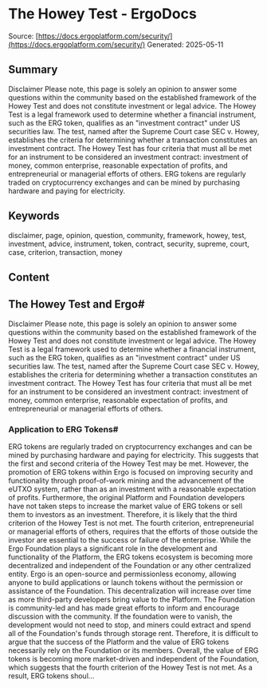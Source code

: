 # The Howey Test - ErgoDocs
Source: [https://docs.ergoplatform.com/security/](https://docs.ergoplatform.com/security/)
Generated: 2025-05-11

## Summary
Disclaimer Please note, this page is solely an opinion to answer some questions within the community based on the established framework of the Howey Test and does not constitute investment or legal advice. The Howey Test is a legal framework used to determine whether a financial instrument, such as the ERG token, qualifies as an "investment contract" under US securities law. The test, named after the Supreme Court case SEC v. Howey, establishes the criteria for determining whether a transaction constitutes an investment contract. The Howey Test has four criteria that must all be met for an instrument to be considered an investment contract: investment of money, common enterprise, reasonable expectation of profits, and entrepreneurial or managerial efforts of others. ERG tokens are regularly traded on cryptocurrency exchanges and can be mined by purchasing hardware and paying for electricity.

## Keywords
disclaimer, page, opinion, question, community, framework, howey, test, investment, advice, instrument, token, contract, security, supreme, court, case, criterion, transaction, money

## Content
## The Howey Test and Ergo#
Disclaimer
Please note, this page is solely an opinion to answer some questions within the community based on the established framework of the Howey Test and does not constitute investment or legal advice.
The Howey Test is a legal framework used to determine whether a financial instrument, such as the ERG token, qualifies as an "investment contract" under US securities law. The test, named after the Supreme Court case SEC v. Howey, establishes the criteria for determining whether a transaction constitutes an investment contract.
The Howey Test has four criteria that must all be met for an instrument to be considered an investment contract: investment of money, common enterprise, reasonable expectation of profits, and entrepreneurial or managerial efforts of others.

### Application to ERG Tokens#
ERG tokens are regularly traded on cryptocurrency exchanges and can be mined by purchasing hardware and paying for electricity. This suggests that the first and second criteria of the Howey Test may be met.
However, the promotion of ERG tokens within Ergo is focused on improving security and functionality through proof-of-work mining and the advancement of the eUTXO system, rather than as an investment with a reasonable expectation of profits. Furthermore, the original Platform and Foundation developers have not taken steps to increase the market value of ERG tokens or sell them to investors as an investment. Therefore, it is likely that the third criterion of the Howey Test is not met.
The fourth criterion, entrepreneurial or managerial efforts of others, requires that the efforts of those outside the investor are essential to the success or failure of the enterprise. While the Ergo Foundation plays a significant role in the development and functionality of the Platform, the ERG tokens ecosystem is becoming more decentralized and independent of the Foundation or any other centralized entity. Ergo is an open-source and permissionless economy, allowing anyone to build applications or launch tokens without the permission or assistance of the Foundation.
This decentralization will increase over time as more third-party developers bring value to the Platform. The Foundation is community-led and has made great efforts to inform and encourage discussion with the community. If the foundation were to vanish, the development would not need to stop, and miners could extract and spend all of the Foundation's funds through storage rent. Therefore, it is difficult to argue that the success of the Platform and the value of ERG tokens necessarily rely on the Foundation or its members. Overall, the value of ERG tokens is becoming more market-driven and independent of the Foundation, which suggests that the fourth criterion of the Howey Test is not met.
As a result, ERG tokens shoul...
